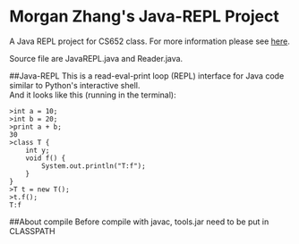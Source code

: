 # Morgan Zhang's Java-REPL Project
A Java REPL project for CS652 class. For more information please see [here](https://github.com/parrt/cs652/blob/master/README.md "More Info").

Source file are JavaREPL.java and Reader.java.  

##Java-REPL
This is a read-eval-print loop (REPL) interface for Java code similar to Python's interactive shell.  
And it looks like this (running in the terminal):
```
>int a = 10;
>int b = 20;
>print a + b;
30
>class T {
	int y;
	void f() {
		System.out.println("T:f");
	}
}
>T t = new T();
>t.f();
T:f
```

##About compile
Before compile with javac, tools.jar need to be put in CLASSPATH
